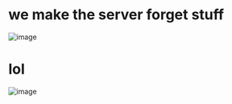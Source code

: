 # we make the server forget stuff
![image](https://user-images.githubusercontent.com/67127399/159920463-d54a4aed-b1e9-4768-8893-1286e6f800ba.png)

# lol
![image](https://user-images.githubusercontent.com/67127399/160401899-9c9e222f-02e0-4f47-9802-cb5248f9df4a.png)
